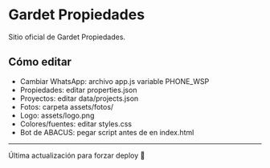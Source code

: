 # Gardet Propiedades
Sitio oficial de Gardet Propiedades.

## Cómo editar
- Cambiar WhatsApp: archivo app.js variable PHONE_WSP
- Propiedades: editar properties.json
- Proyectos: editar data/projects.json
- Fotos: carpeta assets/fotos/
- Logo: assets/logo.png
- Colores/fuentes: editar styles.css
- Bot de ABACUS: pegar script antes de </body> en index.html
- ---
Última actualización para forzar deploy 🚀

